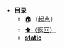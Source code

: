 * **目录**
  * [🏠（起点）](/study/README)
  * [⬆️（返回）](/study/前端\03-框架和库\Next框架\HTMLs\nextjs-learn-cn/README)
  * [**static**](/study/前端/03-框架和库/Next框架/HTMLs/nextjs-learn-cn/_next/static/README)